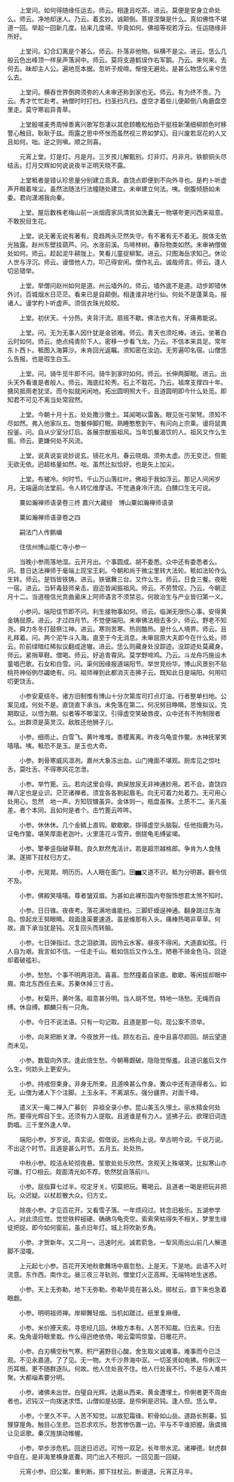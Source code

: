 <!-- { "loadSidebar": true } -->
　　上堂问。如何得随缘任运去。师云。相逢且吃茶。进云。莫便是安身立命处么。师云。净地却迷人。乃云。着玄妙。诚颠倒。菩提涅槃是什么。真如佛性不堪道一回。举起一回新几度。拈来几度埽。毕竟如何。佛祖等视若浮云。任运随缘非所好。

　　上堂问。幻合幻离是个甚么。师云。扑落非他物。纵横不是尘。进云。恁么几般云色出峰顶一样泉声落涧中。师云。莫将支遁鹤误作右军鹅。乃云。来何来。去何去。昧却主人公。遍地觅本据。忽听子规啼。惭惶无避处。是甚么物恁么来兮恁么去。

　　上堂问。横吞世界倒跨须弥的人未审还称到家也无。师云。有为终不贵。乃云。秀才忙忙赴考。衲僧时时打扫。扫圣扫凡扫。虚空才着些儿便颠倒八角磨盘空里走。莫守寒岩异青草。

　　上堂殷嗟麦秀周悼黍离兴歌写怨凄以其悲顾瞻松柏劲干挺枝新蒲细柳颜色时移警心触目。耿耿于兹。雨露之思中怀怅而虽然视三界如梦幻。目兴废若沤花的人又且如何。咄。逆之则嗔。顺之则喜。

　　元宵上堂。灯是灯。月是月。三岁孩儿解甄别。灯非灯。月非月。铁额铜头尽结舌。灯月交辉如何说说夜半正明天晓不露。

　　上堂秪者是错认珍思量分别建立乖真。直饶点即便到不向外寻也。是杓卜听虚声开眼着埃尘。虽然法随法行法幢随处建立。未审建立何法。咦。倒腹倾肠如未委。君向潇湘我向秦。

　　上堂。屋后数株老梅山前一派烟霞家风清贫如洗囊无一物堪夸更问西来祖意。不敢掜目生花。

　　上堂。说无著无说有著有。竞趋两头茫然失守。有不著有无不着无。脱体无依光独露。赵州东壁挂葫芦。问。水涨前溪。鸟啼林树。春际物类如然。未审衲僧做处如何。师云。趁起泥牛耕陇上。笑看儿童捉柳絮。进云。只图海岳求知己。休论人世与浮沉。师云。谩借他人力。叩己得安闲。僧作礼云。诚哉师言。师云。逢人切忌错举。

　　上堂。举僧问赵州如何是道。州云墙外的。师云。墙外底不是道。动步即错休外讨。百城烟水日茫茫。看来已是自颠倒。相逢谁非地行仙。何处不是蓬莱岛。报诸人。谩学杓卜听虚声。须信衣珠光皎皎。

　　上堂。初伏天。十分热。夹背汗流。扇摇不歇。佛法也大有。牙痛弗能说。

　　上堂。问。无为无事人因什犹是金锁难。师云。青天也须吃棒。进云。坐著白云时如何。师云。绝点纯青阶下人。密移一步看飞龙。乃云。不信本来具足。常年东卜西卜。秪图入海算沙。未肯回光返瞩。须知密在汝边。无劳遍叩名宿。山僧恁么告报。也是瑕生白玉。

　　上堂。问。骑牛觅牛即不问。骑牛到家时如何。师云。长伸两脚眠。进云。出头天外看谁是者般人。师云。海底红轮秀。石上不栽花。乃云。祖席支撑四十年。搪风抵雨老犹坚。而今拟就闲闲地。拓出圆明照大千。且道圆明即今什么处觅。即知君不可见不离当处常寂然。

　　上堂。今朝十月十五。处处撒沙撒土。耳闻喝以雷轰。眼见张弓架弩。须知不尽如然。弗入他家队五。饱餐伸脚打眠。熟睡憨憨到午。有问向上宗乘。谩将鼠粪投釜。问。自从少室分灯后。各展宗猷振祖风。当年饥餐渴饮的人。祖风又作么生振。师云。更嫌何处不风流。

　　上堂。说真说妄说妙说玄。镜花水月。春云晓烟。须弥太虚。历无变迁。但能无欲无依。迥超格量如然。咄。虽然比拟恰好。也是矢上加尖。

　　上堂。布被冷。何时节。千山万山落红叶。佛祖于我如浮云。那记人间闲岁月。无端逼向法堂前。令人转忆维摩诘。不觉通身冷汗流。白醭口生无可说。

　　粟如瀚禅师语录卷三终
嘉兴大藏经　博山粟如瀚禅师语录


　　粟如瀚禅师语录卷之四

　　嗣法门人传鹏编

　　住信州博山能仁寺小参一

　　当晚小参雨落地湿。云开月出。个事圆成。胡不委悉。众中还有委悉者么。问。昔日达法禅师于毫端上现宝王刹。今朝和尚于微尘里转大法轮。秪如法轮作么生转。师云。是铛皆铁铸。进云。铁锯舞三台。又作么生。师云。日食三餐。夜眠一宿。进云。当轩毒鼓师亲击。遐迩皆闻振祖风。师云。不劳赞叹。乃云。今朝正月十二。当道檀信光贲曲盝床上阿师语言不须禁忌。何故治生与产业皆归第一义。

　　小参问。端阳佳节即不问。利生接物事如何。师云。临渊无限伤心事。安得黄金铸屈原。进云。才过四月节。不觉便端阳。未审佛法相去多少。师云。野老不知尧。舜力冬冬打鼓祭江神。进云。寒则苦寒。热则酷热。是什么人境界。师云。且礼拜着。问。两个泥牛斗入海。直至于今无消息。未审屈原大夫即今在什么处。师云。阶前绿暗红稀拟议翻成途辙。进云。恁么则藏身处没踪迹。没踪迹处莫藏身。师云。紧捎草鞋。僧喝。师云。好追青霄凤。莫学野啼鸡。乃云。斗龙舟巧施设木童唱巴歌。石女和白雪。问。渠何因缘报道端阳节。举世竞纷华。博山风景别不贴桃符神俗例尽蠲绝有。问。祖师禅到此都消灭击拂子云。既知此日是端阳。何用叨叨更饶舌。

　　小参安夏结冬。诸方旧制惟有博山十分次第库司打点灯油。行者整单扫地。公案见成。何处不是。直饶直下承当。未免落在第二。何况努目睁睛。思惟拟议。克期取证。以悟为期。似者等不唧溜汉。引得虚空笑破唇皮。众中还有不拘制限者么。出群须是英灵汉。敌胜还他狮子儿。

　　小参。细雨止。白雪飞。黄叶堆堆。黍稷离离。昨夜乌龟变作鳖。水神抚掌笑嘻嘻。咦。秪恐不是玉。是玉也大奇。

　　小参。刺骨寒威风凛冽。嘉州大象冻出血。山门掩面不堪观。厨库见之惊吐舌。莫吐舌。不得寒风花怎泄。

　　小参。举竹篦。云。若向这里会得。痾屎放尿无非神通妙用。若不会。直饶四禅八定也是业识。茫茫诸禅者。须宜各各剔起眉毛。向无可着力处着力。无可用心处用心。忽然　地一声。方知钗镮虽异。金体则一。瓶盘虽殊。土质不二。圣凡虽差。者个本同。且如何是者个。击竹篦云吽吽。

　　小参。休休休。几个金鳞上直钩。歇歇歇。拶得虚空头脑裂。任他指鹿为马。证龟作鳖。堪笑厚面老迦叶。火里莲花斗雪开。倒搓龟毛缚娑竭。

　　小参。擎拳竖指破草鞋。良久默然鬼活计。若是超宗越格郎。争肯为人食残涕。遂掷下拄杖归方丈。

　　小参。光晃晃。明历历。人人眼在面门。田▆又道不识。秪为分明甚。翻令信不及。

　　小参。佛殿笑嘻嘻。尊者皱双眉。为甚如此裸形国内夸服饰想君太煞不知时。

　　小参。日日锥。夜夜考。落花满地谁能扫。三脚虾蟆逞神通。翻身跳过东海岛。惊起龙王努眼睛。觌面逢渠要速道。虽是维那有入头。痛棒热喝非草草。何故。直下承当犹是钝。况复回头而转脑。

　　小参。七日弹指过。念之泪欲潸。因怜云水客。昼夜不得闲。大道直如弦。行人自为艰。我言如不信。一任走千山。秪如信后又作么生。陋巷不骑金色马。回途却着破褴衫。

　　小参。愁愁。个事不明两泪流。喜喜。忽然撞着自家底。歇歇。等闲拔却眼中屑。南北东西任去来。苏秦休掉三寸舌。

　　小参。秋菊开。黄叶落。祖意甚分明。当人胡不觉。特地一场愁。无绳而自缚。休自缚。麒麟只有一只角。

　　小参。今日不说法语。只有一句记取。且道是那一句。现公案不须举。

　　小参。向来把断关津。今夜放开一线。顾左右云。座中且喜尽颜回。胡云望道而未见。

　　小参。数载向外求。逢此倍生愁。今朝蓦觑破。隐隐觉惭羞。且道识羞后又作么生。何妨头上更安头。

　　小参。持戒但束身。非身无所束。且道唤甚么作身。聻众中还有道得者么。如无。山僧为诸人下个注脚。上玉永丰。不离湖东。强分疆界。对面千峰。

　　遣义天一庵二禅入广募刻　异祖全录小参。昆山美玉久埋土。丽水精金何处所。要得光辉目下生。还须有力人提取。且道谁是有力人。竖拂子云。欲理旧词连韵唱。三千里外逢人举。

　　端阳小参。岁岁说。真实说。假借说。出格向上说。举古明今说。千说万说。不出这个时节。且道是甚么时节。五月五。处处热。

　　中秋小参。皎洁永轮彻夜悬。笙歌处处乐欣然。贪观天上殊堪笑。比拟寒山亦可嫌。打○相云。觌面清光如不荐。依然犹自落前川。

　　小参。屈指算七过半。咬定牙关。切莫把玩。蓦喝云。且道者一喝是把玩非把玩。众迟疑。以杖趁散大众。归方丈。

　　除夜小参。才见百花开。又看雪子落。一年烦闷过。转念旧极乐。五湖参学人。对此须应觉。觉觉铁秤槌硬。确确乌龟壳空。索索荣枯得失不相关。梦里生缘徒把捉。即今如何窗前。虽点旧年灯。城上将吹新岁角。

　　小参。才贺新年。又二月一。迅速时光。诚若箭急。一犁风雨出山前几人解道脚不湿嗄。

　　上元起七小参。百花开天地秋歌舞场中眉忽愁。上是天。下是地。此语不入时流意。东作西。南作北。昼三夜三寻轨则。僧堂灯火正高辉。无端特地生迷惑。

　　小参。天上无弥勒。地下无弥勒。弥勒毕竟在甚么处。掷杖云。直下来也急着眼觑。

　　小参。明明祖师禅。岸柳舞轻烟。当机如蹉过。纸里复麻缠。

　　小参。米价撩天索。寻思经几回。休粮方本有。人苦不知裁。归去来。归去来。兔角谩将眼里栽。作么得迥绝依倚。喝云雷鸣惊蛰。日暖花开。

　　小参。白刃横空秋气寒。积尸遍野目心酸。舍生取义诚难事。难事而今已泛观。不见永嘉道。了了见。无一物。大千沙界海中沤。一切圣贤如电拂。伶俐汉一历耳根。更不随群逐队。何故。他人住处我不住。他人行处我不行。不是与人难共聚。大都缁素要分明。

　　小参。诸佛未出世。白璧自光辉。达磨从西来。黄金遭埋土。伶俐者更不周由者也。迟钝汉一向拨迷求悟。山僧如是拈提。是伶俐是迟钝。逢人但。恁么举。

　　小参。个里久不平。人苦不知觉。以故犯霜锋。积骨如山岳。道路长荆蓁。狐狸穿屋角。触目心生悲。岂忍求欢乐。愁苦惨伤置一边。平与不平谁把握。唐虞揖让见讴歌。秦汉旌旗动帷幄。

　　小参。举步涉危机。回途日迟迟。可怜一双足。长年带水泥。诸禅德。豺虎群中自在。是非海里横身底聻。同门出入不相识。一回见面一回疑。

　　元宵小参。旧公案。重判断。掷下拄杖云。断谩道。元宵正月半。

